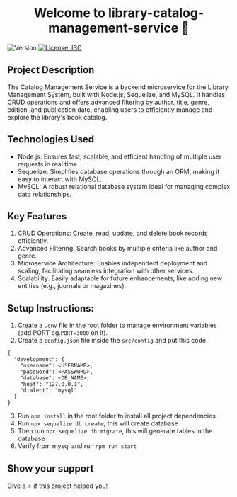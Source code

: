 <h1 align="center">Welcome to library-catalog-management-service 👋</h1>
<p>
  <img alt="Version" src="https://img.shields.io/badge/version-1.0.0-blue.svg?cacheSeconds=2592000" />
  <a href="#" target="_blank">
    <img alt="License: ISC" src="https://img.shields.io/badge/License-ISC-yellow.svg" />
  </a>
</p>

## Project Description

The Catalog Management Service is a backend microservice for the Library Management System, built with Node.js, Sequelize, and MySQL. It handles CRUD operations and offers advanced filtering by author, title, genre, edition, and publication date, enabling users to efficiently manage and explore the library's book catalog.

## Technologies Used
- Node.js: Ensures fast, scalable, and efficient handling of multiple user requests in real time.
- Sequelize: Simplifies database operations through an ORM, making it easy to interact with MySQL.
- MySQL: A robust relational database system ideal for managing complex data relationships.

## Key Features
1. CRUD Operations: Create, read, update, and delete book records efficiently.
2. Advanced Filtering: Search books by multiple criteria like author and genre.
3. Microservice Architecture: Enables independent deployment and scaling, facilitating seamless integration with other services.
4. Scalability: Easily adaptable for future enhancements, like adding new entities (e.g., journals or magazines).

## Setup Instructions:
1. Create a `.env` file in the root folder to manage environment variables (add PORT eg.`PORT=3000` on it).
2. Create a `config.json` file inside the `src/config` and put this code 
```
{
  "development": {
    "username": <USERNAME>,
    "password": <PASSWORD>,
    "database": <DB_NAME>,
    "host": "127.0.0.1",
    "dialect": "mysql"
  }
}
```

3. Run `npm install` in the root folder to install all project dependencies.
4. Run `npx sequelize db:create`, this will create database
5. Then run `npx sequelize db:migrate`, this will generate tables in the database
6. Verify from mysql and run `npm run start`

## Show your support

Give a ⭐️ if this project helped you!
